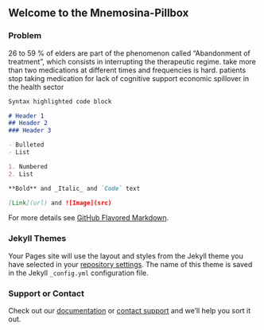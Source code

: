 ## Welcome to the Mnemosina-Pillbox


### Problem

26 to 59 % of elders are part of the phenomenon called “Abandonment of treatment”, which consists in interrupting the therapeutic regime.
take more than two medications at different times and frequencies is hard.
patients stop taking medication for lack of cognitive support
economic spillover in the health sector

```markdown
Syntax highlighted code block

# Header 1
## Header 2
### Header 3

- Bulleted
- List

1. Numbered
2. List

**Bold** and _Italic_ and `Code` text

[Link](url) and ![Image](src)
```

For more details see [GitHub Flavored Markdown](https://guides.github.com/features/mastering-markdown/).

### Jekyll Themes

Your Pages site will use the layout and styles from the Jekyll theme you have selected in your [repository settings](https://github.com/braulioarredondo/Mnemosine-/settings). The name of this theme is saved in the Jekyll `_config.yml` configuration file.

### Support or Contact

 Check out our [documentation](https://help.github.com/categories/github-pages-basics/) or [contact support](https://github.com/contact) and we’ll help you sort it out.
